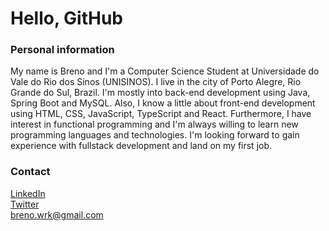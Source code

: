 <h1> Hello, GitHub</h1>

<h3>Personal information</h3>

<p>My name is Breno and I'm a Computer Science Student at Universidade do Vale do Rio dos Sinos (UNISINOS).
I live in the city of Porto Alegre, Rio Grande do Sul, Brazil. I'm mostly into back-end development using Java, Spring Boot and MySQL. Also, I know a little about front-end development using HTML, CSS, JavaScript, TypeScript and React. Furthermore, I have interest in functional programming and I'm always willing to learn new programming languages and technologies. I'm looking forward to gain experience with fullstack development and land on my first job.</p>

<h3>Contact</h3>

<a href="">LinkedIn</a><br>
<a href="https://www.twitter.com/breno_mchd/">Twitter</a><br>
breno.wrk@gmail.com
